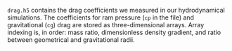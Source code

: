 `drag.h5` contains the drag coefficients we measured in our hydrodynamical simulations. The coefficients for ram pressure (`cp` in the file) and gravitational (`cg`) drag are stored as three-dimensional arrays. Array indexing is, in order: mass ratio, dimensionless density gradient, and ratio between geometrical and gravitational radii.

